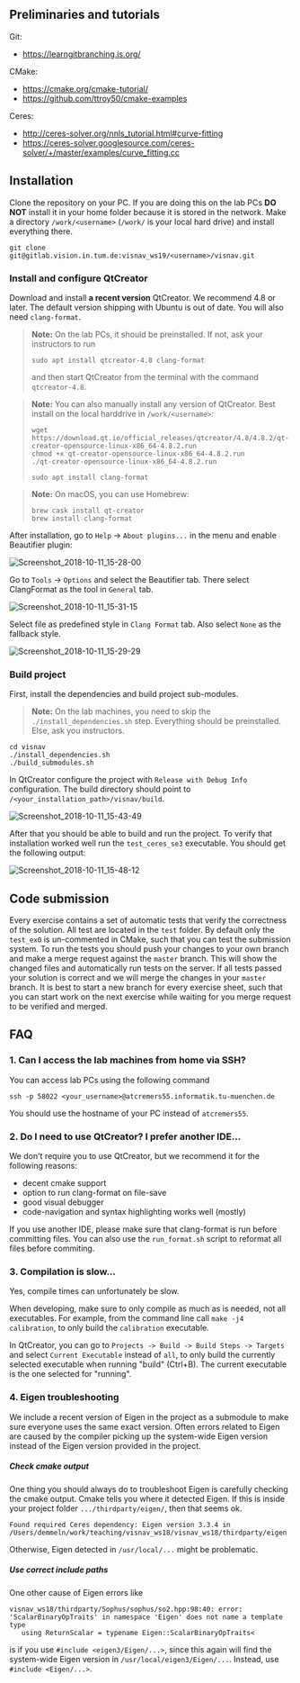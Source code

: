 ## Preliminaries and tutorials
Git:
* https://learngitbranching.js.org/

CMake:
* https://cmake.org/cmake-tutorial/
* https://github.com/ttroy50/cmake-examples

Ceres:
* http://ceres-solver.org/nnls_tutorial.html#curve-fitting
* https://ceres-solver.googlesource.com/ceres-solver/+/master/examples/curve_fitting.cc

## Installation

Clone the repository on your PC. If you are doing this on the lab PCs **DO NOT** install it in your home folder because it is stored in the network. Make a directory `/work/<username>` (`/work/` is your local hard drive) and install everything there.
```
git clone git@gitlab.vision.in.tum.de:visnav_ws19/<username>/visnav.git
```

### Install and configure QtCreator
Download and install **a recent version** QtCreator. We recommend 4.8 or later. The default version shipping with Ubuntu is out of date. You will also need `clang-format`.

> **Note:** On the lab PCs, it should be preinstalled. If not, ask your instructors to run
> ```
> sudo apt install qtcreator-4.8 clang-format
> ```
> and then start QtCreator from the terminal with the command `qtcreator-4.8`.

> **Note:** You can also manually install any version of QtCreator.
> Best install on the local harddrive in `/work/<username>`:
>
> ```
> wget https://download.qt.io/official_releases/qtcreator/4.8/4.8.2/qt-creator-opensource-linux-x86_64-4.8.2.run
> chmod +x qt-creator-opensource-linux-x86_64-4.8.2.run
> ./qt-creator-opensource-linux-x86_64-4.8.2.run
> ```
>
> ```
> sudo apt install clang-format
> ```

> **Note:** On macOS, you can use Homebrew:
>
> ```
> brew cask install qt-creator
> brew install clang-format
> ```

After installation, go to `Help` -> `About plugins...` in the menu and enable Beautifier plugin:

![Screenshot_2018-10-11_15-28-00](images/Screenshot_2018-10-11_15-28-00.png)

Go to `Tools` -> `Options` and select the Beautifier tab. There select ClangFormat as the tool in `General` tab.

![Screenshot_2018-10-11_15-31-15](images/Screenshot_2018-10-11_15-31-15.png)

Select file as predefined style in `Clang Format` tab. Also select `None` as the fallback style.

![Screenshot_2018-10-11_15-29-29](images/Screenshot_2018-10-11_15-29-29.png)

### Build project
First, install the dependencies and build project sub-modules.

> **Note:** On the lab machines, you need to skip the `./install_dependencies.sh` step. Everything should be preinstalled. Else, ask you instructors.

```
cd visnav
./install_dependencies.sh
./build_submodules.sh
```

In QtCreator configure the project with `Release with Debug Info` configuration. The build directory should point to `/<your_installation_path>/visnav/build`.

![Screenshot_2018-10-11_15-43-49](images/Screenshot_2018-10-11_15-43-49.png)

After that you should be able to build and run the project. To verify that installation worked well run the `test_ceres_se3` executable. You should get the following output:

![Screenshot_2018-10-11_15-48-12](images/Screenshot_2018-10-11_15-48-12.png)


## Code submission
Every exercise contains a set of automatic tests that verify the correctness of the solution.
All test are located in the `test` folder.
By default only the `test_ex0` is un-commented in CMake, such that you can test the submission system.
To run the tests you should push your changes to your own branch and make a merge request against the `master` branch.
This will show the changed files and automatically run tests on the server.
If all tests passed your solution is correct and we will merge the changes in your `master` branch.
It is best to start a new branch for every exercise sheet, such that you can start work on the next exercise while waiting for you merge request to be verified and merged.



## FAQ

### 1. Can I access the lab machines from home via SSH?

You can access lab PCs using the following command
```
ssh -p 58022 <your_username>@atcremers55.informatik.tu-muenchen.de
```
You should use the hostname of your PC instead of `atcremers55`.

### 2. Do I need to use QtCreator? I prefer another IDE...

We don't require you to use QtCreator, but we recommend it for the
following reasons:

- decent cmake support
- option to run clang-format on file-save
- good visual debugger
- code-navigation and syntax highlighting works well (mostly)

If you use another IDE, please make sure that clang-format is run
before committing files. You can also use the `run_format.sh` script
to reformat all files before commiting.

### 3. Compilation is slow...

Yes, compile times can unfortunately be slow.

When developing, make sure to only compile as much as is needed, not
all executables.  For example, from the command line call `make
-j4 calibration`, to only build the `calibration` executable.

In QtCreator, you can go to `Projects -> Build -> Build Steps ->
Targets` and select `Current Executable` instead of `all`, to only
build the currently selected executable when running "build"
(Ctrl+B). The current executable is the one selected for "running".

### 4. Eigen troubleshooting

We include a recent version of Eigen in the project as a submodule to make sure everyone uses the same exact version. Often errors related to Eigen are caused by the compiler picking up the system-wide Eigen version instead of the Eigen version provided in the project.

##### Check cmake output

One thing you should always do to troubleshoot Eigen is carefully checking the cmake output. Cmake tells you where it detected Eigen. If this is inside your project folder `.../thirdparty/eigen/`, then that seems ok.

```
Found required Ceres dependency: Eigen version 3.3.4 in /Users/demmeln/work/teaching/visnav_ws18/visnav_ws18/thirdparty/eigen
```

Otherwise, Eigen detected in `/usr/local/...` might be problematic.

##### Use correct include paths

One other cause of Eigen errors like

```
visnav_ws18/thirdparty/Sophus/sophus/so2.hpp:98:40: error: 'ScalarBinaryOpTraits' in namespace 'Eigen' does not name a template type
   using ReturnScalar = typename Eigen::ScalarBinaryOpTraits<
```

is if you use `#include <eigen3/Eigen/...>`, since this again will find the system-wide Eigen version in `/usr/local/eigen3/Eigen/...`. Instead, use `#include <Eigen/...>`.

